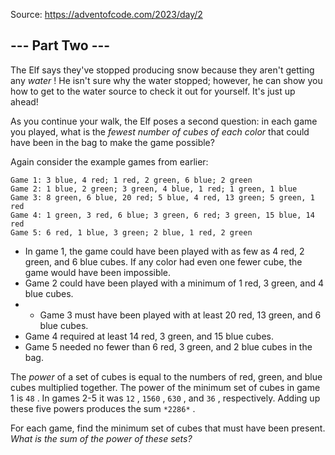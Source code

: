 Source: <https://adventofcode.com/2023/day/2>

 --- Part Two ---
------------------



 The Elf says they've stopped producing snow because they aren't getting any
 *water* 
 ! He isn't sure why the water stopped; however, he can show you how to get to the water source to check it out for yourself. It's just up ahead!
 



 As you continue your walk, the Elf poses a second question: in each game you played, what is the
 *fewest number of cubes of each color* 
 that could have been in the bag to make the game possible?
 



 Again consider the example games from earlier:
 



```
Game 1: 3 blue, 4 red; 1 red, 2 green, 6 blue; 2 green
Game 2: 1 blue, 2 green; 3 green, 4 blue, 1 red; 1 green, 1 blue
Game 3: 8 green, 6 blue, 20 red; 5 blue, 4 red, 13 green; 5 green, 1 red
Game 4: 1 green, 3 red, 6 blue; 3 green, 6 red; 3 green, 15 blue, 14 red
Game 5: 6 red, 1 blue, 3 green; 2 blue, 1 red, 2 green

```

* In game 1, the game could have been played with as few as 4 red, 2 green, and 6 blue cubes. If any color had even one fewer cube, the game would have been impossible.
* Game 2 could have been played with a minimum of 1 red, 3 green, and 4 blue cubes.
 * * Game 3 must have been played with at least 20 red, 13 green, and 6 blue cubes.
* Game 4 required at least 14 red, 3 green, and 15 blue cubes.
* Game 5 needed no fewer than 6 red, 3 green, and 2 blue cubes in the bag.



 The
 *power* 
 of a set of cubes is equal to the numbers of red, green, and blue cubes multiplied together. The power of the minimum set of cubes in game 1 is
 `48` 
 . In games 2-5 it was
 `12` 
 ,
 `1560` 
 ,
 `630` 
 , and
 `36` 
 , respectively. Adding up these five powers produces the sum
 `*2286*`
 .
 



 For each game, find the minimum set of cubes that must have been present.
 *What is the sum of the power of these sets?* 




